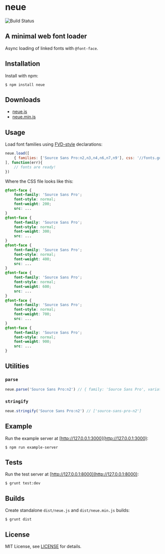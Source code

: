# neue

![Build Status](https://circleci.com/gh/percolate/neue.png?circle-token=6bbc1bb47f0b1add61020aa5c48b878e5fef201e)

## A minimal web font loader

Async loading of linked fonts with `@font-face`.

## Installation

Install with npm:

```
$ npm install neue
```

## Downloads

- [neue.js](dist/neue.js)
- [neue.min.js](dist/neue.min.js)

## Usage

Load font families using [FVD-style](https://github.com/percolate/fvd) declarations:

```js
neue.load([
    { families: ['Source Sans Pro:n2,n3,n4,n6,n7,n9'], css: '//fonts.googleapis.com/css?family=Source+Sans+Pro:200,300,400,600,700,900' }
], function(err){
    // fonts are ready!
})
```

Where the CSS file looks like this:

```css
@font-face {
    font-family: 'Source Sans Pro';
    font-style: normal;
    font-weight: 200;
    src: ...
}
@font-face {
    font-family: 'Source Sans Pro';
    font-style: normal;
    font-weight: 300;
    src: ...
}
@font-face {
    font-family: 'Source Sans Pro';
    font-style: normal;
    font-weight: 400;
    src: ...
}
@font-face {
    font-family: 'Source Sans Pro';
    font-style: normal;
    font-weight: 600;
    src: ...
}
@font-face {
    font-family: 'Source Sans Pro';
    font-style: normal;
    font-weight: 700;
    src: ...
}
@font-face {
    font-family: 'Source Sans Pro';
    font-style: normal;
    font-weight: 900;
    src: ...
}
```

## Utilities

### `parse`

```js
neue.parse('Source Sans Pro:n2') // { family: 'Source Sans Pro', variations: ['n2'] }
```

### `stringify`

```js
neue.stringify('Source Sans Pro:n2') // ['source-sans-pro-n2']
```

## Example

Run the example server at [http://127.0.0.1:3000](http://127.0.0.1:3000):

```
$ npm run example-server
```

## Tests

Run the test server at [http://127.0.0.1:8000](http://127.0.0.1:8000):

```
$ grunt test:dev
```

## Builds

Create standalone `dist/neue.js` and `dist/neue.min.js` builds:

```
$ grunt dist
```

## License

MIT License, see [LICENSE](https://github.com/percolate/neue/blob/master/LICENSE.md) for details.
